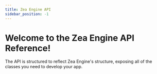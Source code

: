 ```yaml
---
title: Zea Engine API
sidebar_position: -1
---
```



# Welcome to the Zea Engine API Reference!

The API is structured to reflect Zea Engine's structure, exposing all of the classes you need to develop your app.
